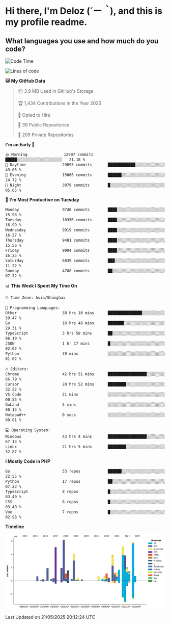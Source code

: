 # **Hi there, I'm Deloz (*´ー｀*), and this is my profile readme.**

## **What languages you use and how much do you code?**

<!--START_SECTION:waka-->
![Code Time](http://img.shields.io/badge/Code%20Time-6%2C432%20hrs%202%20mins-blue)

![Lines of code](https://img.shields.io/badge/From%20Hello%20World%20I%27ve%20Written-54.4%20million%20lines%20of%20code-blue)

**🐱 My GitHub Data** 

> 📦 3.9 MB Used in GitHub's Storage 
 > 
> 🏆 1,434 Contributions in the Year 2025
 > 
> 💼 Opted to Hire
 > 
> 📜 39 Public Repositories 
 > 
> 🔑 209 Private Repositories 
 > 
**I'm an Early 🐤** 

```text
🌞 Morning                12907 commits       █████░░░░░░░░░░░░░░░░░░░░   21.18 % 
🌆 Daytime                29895 commits       ████████████░░░░░░░░░░░░░   49.05 % 
🌃 Evening                15066 commits       ██████░░░░░░░░░░░░░░░░░░░   24.72 % 
🌙 Night                  3079 commits        █░░░░░░░░░░░░░░░░░░░░░░░░   05.05 % 
```
📅 **I'm Most Productive on Tuesday** 

```text
Monday                   9740 commits        ████░░░░░░░░░░░░░░░░░░░░░   15.98 % 
Tuesday                  10356 commits       ████░░░░░░░░░░░░░░░░░░░░░   16.99 % 
Wednesday                9919 commits        ████░░░░░░░░░░░░░░░░░░░░░   16.27 % 
Thursday                 9481 commits        ████░░░░░░░░░░░░░░░░░░░░░   15.56 % 
Friday                   9904 commits        ████░░░░░░░░░░░░░░░░░░░░░   16.25 % 
Saturday                 6839 commits        ███░░░░░░░░░░░░░░░░░░░░░░   11.22 % 
Sunday                   4708 commits        ██░░░░░░░░░░░░░░░░░░░░░░░   07.72 % 
```


📊 **This Week I Spent My Time On** 

```text
🕑︎ Time Zone: Asia/Shanghai

💬 Programming Languages: 
Other                    38 hrs 10 mins      ███████████████░░░░░░░░░░   59.47 % 
Go                       18 hrs 48 mins      ███████░░░░░░░░░░░░░░░░░░   29.31 % 
TypeScript               3 hrs 58 mins       ██░░░░░░░░░░░░░░░░░░░░░░░   06.19 % 
JSON                     1 hr 17 mins        █░░░░░░░░░░░░░░░░░░░░░░░░   02.02 % 
Python                   39 mins             ░░░░░░░░░░░░░░░░░░░░░░░░░   01.02 % 

🔥 Editors: 
Chrome                   42 hrs 51 mins      █████████████████░░░░░░░░   66.79 % 
Cursor                   20 hrs 52 mins      ████████░░░░░░░░░░░░░░░░░   32.52 % 
VS Code                  21 mins             ░░░░░░░░░░░░░░░░░░░░░░░░░   00.55 % 
GoLand                   5 mins              ░░░░░░░░░░░░░░░░░░░░░░░░░   00.13 % 
Notepad++                0 secs              ░░░░░░░░░░░░░░░░░░░░░░░░░   00.01 % 

💻 Operating System: 
Windows                  43 hrs 4 mins       █████████████████░░░░░░░░   67.13 % 
Linux                    21 hrs 5 mins       ████████░░░░░░░░░░░░░░░░░   32.87 % 
```

**I Mostly Code in PHP** 

```text
Go                       53 repos            ██████░░░░░░░░░░░░░░░░░░░   22.55 % 
Python                   17 repos            ██░░░░░░░░░░░░░░░░░░░░░░░   07.23 % 
TypeScript               8 repos             █░░░░░░░░░░░░░░░░░░░░░░░░   03.40 % 
CSS                      8 repos             █░░░░░░░░░░░░░░░░░░░░░░░░   03.40 % 
Vue                      7 repos             █░░░░░░░░░░░░░░░░░░░░░░░░   02.98 % 
```



**Timeline**

![Lines of Code chart](https://raw.githubusercontent.com/deloz/deloz/main/assets/bar_graph.png)


 Last Updated on 21/05/2025 20:12:24 UTC
<!--END_SECTION:waka-->
